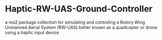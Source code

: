 # Haptic-RW-UAS-Ground-Controller
a ros2 package collection for simulating and controling a Rotory Wing Unmanned Aerial System (RW-UAS) better known as a quadcopter or drone using a haptic input device
